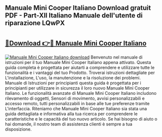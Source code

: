## Manuale Mini Cooper Italiano Download gratuit PDF - Part-XIl Italiano Manuale dell'utente di riparazione LQwPX

# <h2><a href="http://dfgrgp.blite.top/?on=Manuale+Mini+Cooper+Italiano">🔗Download 👉🔴 Manuale Mini Cooper Italiano</a></h2>

[![Manuale Mini Cooper Italiano download](https://i.imgur.com/lujVjoI.png)](http://dfgrgp.blite.top/?on=Manuale+Mini+Cooper+Italiano)
Benvenuto nel manuale di istruzioni per il tuo Manuale Mini Cooper Italiano appena attivato. Questa guida completa è progettata per aiutarti a comprendere e utilizzare tutte le funzionalità e i vantaggi del tuo Prodotto. Troverai istruzioni dettagliate per L'installazione, L'uso, la manutenzione e la risoluzione dei problemi. Manuale di Istruzioni per principianti questa guida è progettata per i principianti per utilizzare in sicurezza il loro nuovo Manuale Mini Cooper Italiano. Le funzionalità avanzate di Manuale Mini Cooper Italiano includono rilevamento di oggetti, Sensori di movimento, avvisi personalizzabili e accesso remoto, tutti personalizzabili in base alle tue preferenze tramite L'interfaccia. Riteniamo che Manuale Mini Cooper Italiano sia stata una guida dettagliata e informativa alla tua ricerca per comprendere le caratteristiche e le capacità del tuo nuovo articolo. Se hai bisogno di aiuto o hai domande, il nostro team di assistenza clienti è sempre a tua disposizione.
